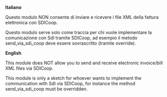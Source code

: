 **Italiano**

Questo modulo NON consente di inviare e ricevere i file XML della
fattura elettronica con SDICoop.

Questo modulo serve solo come traccia per chi vuole implementare la
comunicazione con SdI tramite SDICoop, ad esempio il metodo
send_via_sdi_coop deve essere sovrascritto (tramite override).

**English**

This module does NOT allow you to send and receive electronic
invoice/bill XML files via SDICoop.

This module is only a sketch for whoever wants to implement the
communication with SdI via SDICoop, for instance the method
send_via_sdi_coop must be overridden.
